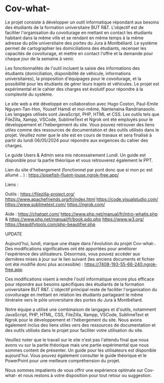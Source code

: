 # Cov-what-

Le projet consiste à développer un outil informatique répondant aux besoins des étudiants de la formation universitaire BUT R&T. L'objectif est de faciliter l'organisation du covoiturage en mettant en contact les étudiants habitant dans la même ville et se rendant en même temps à la même adresse du pôle universitaire des portes du Jura à Montbéliard. Le système permet de cartographier les domiciliations des étudiants, recenser les capacités de covoiturage, et mettre en contact l'offre et la demande pour chaque jour de la semaine à venir.

Les fonctionnalités de l'outil incluent la saisie des informations des étudiants (domiciliation, disponibilité de véhicule, informations universitaires), la proposition d'équipages pour le covoiturage, et la possibilité pour les étudiants de gérer leurs trajets et véhicules. Le projet est expérimental et le cahier des charges est évolutif pour répondre à la complexité du système.

Le site web a été développé en collaboration avec Hugo Coston, Paul-Emile Nguyen-Tan-Hon, Yousef Hamdi et moi-même, Nantenaina Randrianasolo. Les langages utilisés sont JavaScript, PHP, HTML et CSS. Les outils tels que FileZilla, Xampp, VSCode, SublimeText et Ngrok ont été employés pour le développement et l'hébergement du site. Vous pouvez retrouver des liens utiles comme des ressources de documentation et des outils utilisés dans le projet. Veuillez noter que le site est en cours de travaux et sera finalisé à partir du lundi 06/05/2024 pour répondre aux exigences du cahier des charges.

Le guide Users & Admin sera mis nécessairement Lundi. Un guide est disponible pour la partie théorique et vous retrouverez également le PPT.

Lien du site d'hebergement (fonctionnel par pont donc que si mon pc est allumé .. ) : https://pipefish-fluent-louse.ngrok-free.app/
 
Liens : 

  Outils : 
  https://filezilla-project.org/
  https://www.apachefriends.org/fr/index.html
  https://code.visualstudio.com/
  https://www.sublimetext.com/
  https://ngrok.com/

  Aide : 
  https://chatgpt.com/
  https://www.php.net/manual/fr/intro-whatis.php & https://www.php.net/manual/fr/book.pdo.php
  https://www.w3.org/
  https://beautifytools.com/php-beautifier.php



UPDATE 

Aujourd'hui, lundi, marque une étape dans l'évolution du projet Cov-what-. Des modifications significatives ont été apportées pour améliorer l'expérience des utilisateurs. Désormais, vous pouvez accéder aux dernières mises à jour sur le lien suivant (les anciens documents et fichier ont été modifié donc plus accessible) : https://7408-193-55-66-240.ngrok-free.app.

Ces modifications visent à rendre l'outil informatique encore plus efficace pour répondre aux besoins spécifiques des étudiants de la formation universitaire BUT R&T. L'objectif principal reste de faciliter l'organisation du covoiturage en mettant en relation les étudiants partageant le même itinéraire vers le pôle universitaire des portes du Jura à Montbéliard.

Notre équipe a utilisé une combinaison de langages et d'outils, notamment JavaScript, PHP, HTML, CSS, FileZilla, Xampp, VSCode, SublimeText et Ngrok pour le développement et l'hébergement du site. Nous avons également inclus des liens utiles vers des ressources de documentation et des outils utilisés dans le projet pour faciliter votre utilisation du site.

Veuillez noter que le travail sur le site n'est pas l'attendu final que nous avons vu sur la partie théorique mais une partie expérimental que nous sommes content de présenter. Un guide pour les utilisateurs est disponible aujourd'hui. Vous pouvez également consulter le guide théorique et le PowerPoint pour une meilleure compréhension du projet.

Nous sommes impatients de vous offrir une expérience optimale sur Cov-what- et nous restons à votre disposition pour tout retour ou suggestion.
  
  

